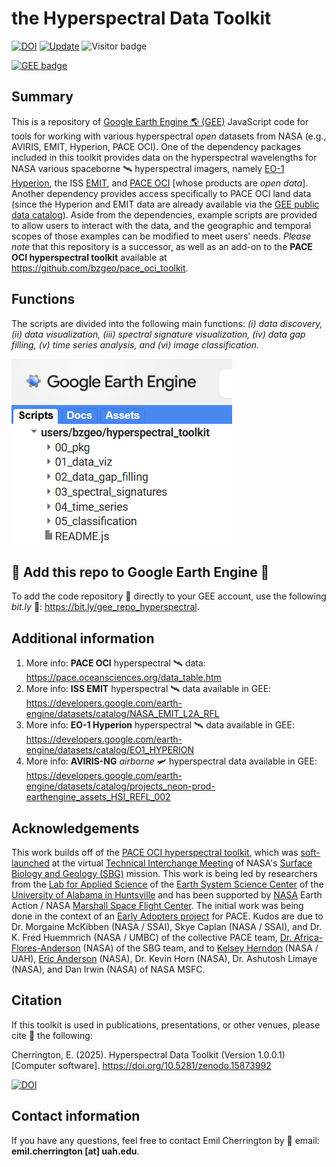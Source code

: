 # the Hyperspectral Data Toolkit

[![DOI](https://zenodo.org/badge/DOI/10.5281/zenodo.15873992.svg)](https://doi.org/10.5281/zenodo.15873992)
[![Update](https://img.shields.io/github/last-commit/bzgeo/hyperspectral_toolkit?label=repo%20last%20updated&style=flat-square)](https://github.com/BzGEO/hyperspectral_toolkit/tree/main)
![Visitor badge](https://visitor-badge.laobi.icu/badge?page_id=bzgeo.hyperspectral_toolkit)

[![GEE badge](https://img.shields.io/badge/Google%20Earth%20Engine-4285F4.svg?style=for-the-badge&logo=Google-Earth-Engine&logoColor=white)](https://bit.ly/gee_repo_hyperspectral)

## Summary
This is a repository of [Google Earth Engine 🌎 (GEE)](https://code.earthengine.google.com) JavaScript code for tools for working with various hyperspectral *open* datasets from NASA (e.g., AVIRIS, EMIT, Hyperion, PACE OCI). One of the dependency packages included in this toolkit provides data on the hyperspectral wavelengths for NASA various spaceborne 🛰️ hyperspectral imagers, namely [EO-1 Hyperion](https://developers.google.com/earth-engine/datasets/catalog/EO1_HYPERION), the ISS [EMIT](https://developers.google.com/earth-engine/datasets/catalog/NASA_EMIT_L2A_RFL), and [PACE OCI](https://pace.oceansciences.org/oci.htm) [whose products are *open data*]. Another dependency provides access specifically to PACE OCI land data (since the Hyperion and EMIT data are already available via the [GEE public data catalog](https://developers.google.com/earth-engine/datasets)). Aside from the dependencies, example scripts are provided to allow users to interact with the data, and the geographic and temporal scopes of those examples can be modified to meet users' needs. *Please note* that this repository is a successor, as well as an add-on to the **PACE OCI hyperspectral toolkit** available at https://github.com/bzgeo/pace_oci_toolkit.

## Functions
The scripts are divided into the following main functions: *(i) data discovery, (ii) data visualization, (iii) spectral signature visualization, (iv) data gap filling, (v) time series analysis, and (vi) image classification.*

![](https://github.com/BzGEO/hyperspectral_toolkit/blob/main/_graphics/hyperspectral_gee_toolkit_structure_2025-07-13.PNG)

## 📢 Add this repo to Google Earth Engine 📢
To add the code repository 💾 directly to your GEE account, use the following *bit.ly* 🔗: https://bit.ly/gee_repo_hyperspectral.

## Additional information
1. More info: **PACE OCI** hyperspectral 🛰️ data: https://pace.oceansciences.org/data_table.htm
2. More info: **ISS EMIT** hyperspectral 🛰️ data available in GEE: https://developers.google.com/earth-engine/datasets/catalog/NASA_EMIT_L2A_RFL
3. More info: **EO-1 Hyperion** hyperspectral 🛰️ data available in GEE: https://developers.google.com/earth-engine/datasets/catalog/EO1_HYPERION
4. More info: **AVIRIS-NG** *airborne* 🛩️ hyperspectral data available in GEE: https://developers.google.com/earth-engine/datasets/catalog/projects_neon-prod-earthengine_assets_HSI_REFL_002

## Acknowledgements
This work builds off of the [PACE OCI hyperspectral toolkit](https://github.com/bzgeo/pace_oci_toolkit), which was [soft-launched](https://bit.ly/sbg_tim_2025_pace_tk) at the virtual [Technical Interchange Meeting](https://sbg.jpl.nasa.gov/news-events/sbg-sa-tim-2025) of NASA's [Surface Biology and Geology (SBG)](https://sbg.jpl.nasa.gov/) mission. This work is being led by researchers from the [Lab for Applied Science](https://www.uah.edu/essc/laboratory-for-applied-science) of the [Earth System Science Center](https://www.uah.edu/essc) of the [University of Alabama in Huntsville](https://www.uah.edu/) and has been supported by [NASA](https://www.nasa.gov) Earth Action / NASA [Marshall Space Flight Center](https://www.nasa.gov/marshall/). The initial work was being done in the context of an [Early Adopters project](https://pace.oceansciences.org/people_ea.htm?id=127) for PACE. Kudos are due to Dr. Morgaine McKibben (NASA / SSAI), Skye Caplan (NASA / SSAI), and Dr. K. Fred Huemmrich (NASA / UMBC) of the collective PACE team, [Dr. Africa-Flores-Anderson](https://github.com/africaf) (NASA) of the SBG team, and to [Kelsey Herndon](https://github.com/herndk1) (NASA / UAH), [Eric Anderson](https://github.com/andersoner) (NASA), Dr. Kevin Horn (NASA), Dr. Ashutosh Limaye (NASA), and Dan Irwin (NASA) of NASA MSFC.

## Citation

If this toolkit is used in publications, presentations, or other venues, please cite 📝 the following:

Cherrington, E. (2025). Hyperspectral Data Toolkit (Version 1.0.0.1) [Computer software]. https://doi.org/10.5281/zenodo.15873992

[![DOI](https://zenodo.org/badge/DOI/10.5281/zenodo.15873992.svg)](https://doi.org/10.5281/zenodo.15873992)

## Contact information

If you have any questions, feel free to contact Emil Cherrington by :envelope_with_arrow: email: **emil.cherrington [at] uah.edu**.
